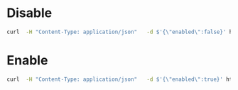 
# Disable
```bash
curl  -H "Content-Type: application/json"   -d $'{\"enabled\":false}' http://localhost:39507/enable -vv
```

# Enable
```bash
curl  -H "Content-Type: application/json"   -d $'{\"enabled\":true}' http://localhost:39507/enable -vv
```
